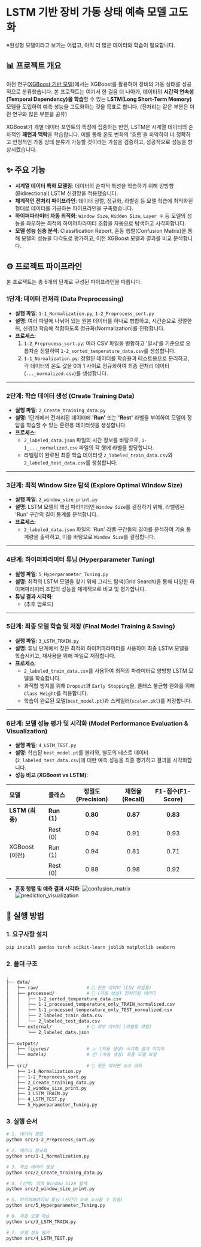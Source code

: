 # LSTM 기반 장비 가동 상태 예측 모델 고도화
※완성형 모델이라고 보기는 어렵고, 아직 더 많은 데이터와 학습이 필요합니다.

## 📊 프로젝트 개요

이전 연구([XGBoost 기반 모델](https://github.com/ParkMinhyeok/CT_Data_Analysis/tree/main))에서는 XGBoost를 활용하여 장비의 가동 상태를 성공적으로 분류했습니다. 본 프로젝트는 여기서 한 걸음 더 나아가, 데이터의 **시간적 연속성(Temporal Dependency)을 학습**할 수 있는 **LSTM(Long Short-Term Memory)** 모델을 도입하여 예측 성능을 고도화하는 것을 목표로 합니다. (전처리는 같은 부분은 이전 연구와 많은 부분을 공유)

XGBoost가 개별 데이터 포인트의 특징에 집중하는 반면, LSTM은 시계열 데이터의 순차적인 **패턴과 맥락**을 학습합니다. 이를 통해 온도 변화의 '흐름'을 파악하여 더 정확하고 안정적인 가동 상태 분류가 가능할 것이라는 가설을 검증하고, 성공적으로 성능을 향상시켰습니다.

## ✨ 주요 기능

-   **시계열 데이터 특화 모델링**: 데이터의 순차적 특성을 학습하기 위해 양방향(Bidirectional) LSTM 신경망을 적용했습니다.
-   **체계적인 전처리 파이프라인**: 데이터 정렬, 정규화, 라벨링 등 모델 학습에 최적화된 형태로 데이터를 가공하는 파이프라인을 구축했습니다.
-   **하이퍼파라미터 자동 최적화**: `Window Size`, `Hidden Size`, `Layer 수` 등 모델의 성능을 좌우하는 최적의 하이퍼파라미터 조합을 자동으로 탐색하고 시각화합니다.
-   **모델 성능 심층 분석**: Classification Report, 혼동 행렬(Confusion Matrix)을 통해 모델의 성능을 다각도로 평가하고, 이전 XGBoost 모델과 결과를 비교 분석합니다.

## ⚙️ 프로젝트 파이프라인

본 프로젝트는 총 6개의 단계로 구성된 파이프라인을 따릅니다.

### **1단계: 데이터 전처리 (Data Preprocessing)**

-   **실행 파일**: `1-1_Normalization.py`, `1-2_Preprocess_sort.py`
-   **설명**: 여러 파일에 나뉘어 있는 원본 데이터를 하나로 병합하고, 시간순으로 정렬한 뒤, 신경망 학습에 적합하도록 정규화(Normalization)를 진행합니다.
-   **프로세스**:
    1.  `1-2_Preprocess_sort.py`: 여러 CSV 파일을 병합하고 '일시'를 기준으로 오름차순 정렬하여 `1-2_sorted_temperature_data.csv`를 생성합니다.
    2.  `1-1_Normalization.py`: 정렬된 데이터를 학습용과 테스트용으로 분리하고, 각 데이터의 온도 값을 0과 1 사이로 정규화하여 최종 전처리 데이터(`..._normalized.csv`)를 생성합니다.

---

### **2단계: 학습 데이터 생성 (Create Training Data)**

-   **실행 파일**: `2_Create_training_data.py`
-   **설명**: 1단계에서 전처리된 데이터에 **'Run'** 또는 **'Rest'** 라벨을 부여하여 모델이 정답을 학습할 수 있는 훈련용 데이터셋을 생성합니다.
-   **프로세스**:
    -   `2_labeled_data.json` 파일의 시간 정보를 바탕으로, `1-1_..._normalized.csv` 파일의 각 행에 라벨을 할당합니다.
    -   라벨링이 완료된 최종 학습 데이터셋 `2_labeled_train_data.csv`와 `2_labeled_test_data.csv`를 생성합니다.

---

### **3단계: 최적 Window Size 탐색 (Explore Optimal Window Size)**

-   **실행 파일**: `2_window_size_print.py`
-   **설명**: LSTM 모델의 핵심 파라미터인 `Window Size`를 결정하기 위해, 라벨링된 'Run' 구간의 길이 통계를 분석합니다.
-   **프로세스**:
    -   `2_labeled_data.json` 파일의 'Run' 라벨 구간들의 길이를 분석하여 기술 통계량을 출력하고, 이를 바탕으로 `Window Size`를 결정합니다.

---

### **4단계: 하이퍼파라미터 튜닝 (Hyperparameter Tuning)**

-   **실행 파일**: `5_Hyperparameter_Tuning.py`
-   **설명**: 최적의 LSTM 모델을 찾기 위해 그리드 탐색(Grid Search)을 통해 다양한 하이퍼파라미터 조합의 성능을 체계적으로 비교 및 평가합니다.
-   **튜닝 결과 시각화**:
     - (추후 업로드)

---

### **5단계: 최종 모델 학습 및 저장 (Final Model Training & Saving)**

-   **실행 파일**: `3_LSTM_TRAIN.py`
-   **설명**: 튜닝 단계에서 찾은 최적의 하이퍼파라미터를 사용하여 최종 LSTM 모델을 학습시키고, 재사용을 위해 파일로 저장합니다.
-   **프로세스**:
    -   `2_labeled_train_data.csv`를 사용하여 최적의 파라미터로 양방향 LSTM 모델을 학습합니다.
    -   과적합 방지를 위해 `Dropout`과 `Early Stopping`을, 클래스 불균형 완화를 위해 `Class Weight`를 적용합니다.
    -   학습이 완료된 모델(`best_model.pt`)과 스케일러(`scaler.pkl`)를 저장합니다.

---

### **6단계: 모델 성능 평가 및 시각화 (Model Performance Evaluation & Visualization)**

-   **실행 파일**: `4_LSTM_TEST.py`
-   **설명**: 학습된 `best_model.pt`를 불러와, 별도의 테스트 데이터(`2_labeled_test_data.csv`)에 대한 예측 성능을 최종 평가하고 결과를 시각화합니다.
-   **성능 비교 (XGBoost vs LSTM)**:

| 모델 | 클래스 | 정밀도(Precision) | 재현율(Recall) | F1-점수(F1-Score) |
| :--- | :--- | :---: | :---: | :---: |
| **LSTM (최종)** | **Run (1)** | **0.80** | **0.87** | **0.83** |
| | Rest (0) | 0.94 | 0.91 | 0.93 |
| XGBoost (이전) | Run (1) | 0.94 | 0.81 | 0.71 |
| | Rest (0) | 0.88 | 0.98 | 0.92 |

-   **혼동 행렬 및 예측 결과 시각화**:
![confusion_matrix](https://github.com/user-attachments/assets/0e7b844f-4578-411e-a0de-6dacd55071f0)
![prediction_visualization](https://github.com/user-attachments/assets/db0e7902-2ff8-4b9a-b070-4e23aa9ba689)

## 🚀 실행 방법

### **1. 요구사항 설치**
```bash
pip install pandas torch scikit-learn joblib matplotlib seaborn
```

### **2. 폴더 구조**
```bash
.
├── data/
│   ├── raw/                  # 📁 원본 데이터 (CSV 파일들)
│   ├── processed/            # 📂 (자동 생성) 전처리된 데이터
│   │   ├── 1-2_sorted_temperature_data.csv
│   │   ├── 1-1_processed_temperature_only_TRAIN_normalized.csv
│   │   ├── 1-1_processed_temperature_only_TEST_normalized.csv
│   │   ├── 2_labeled_train_data.csv
│   │   └── 2_labeled_test_data.csv
│   └── external/             # 📂 외부 데이터 (라벨링 파일)
│       └── 2_labeled_data.json
│
├── outputs/
│   ├── figures/              # 📈 (자동 생성) 시각화 결과 이미지
│   └── models/               # 📦 (자동 생성) 최종 모델 파일
│
├── src/                      # 📜 모든 파이썬 소스 코드
    ├── 1-1_Normalization.py
    ├── 1-2_Preprocess_sort.py
    ├── 2_Create_training_data.py
    ├── 2_window_size_print.py
    ├── 3_LSTM_TRAIN.py
    ├── 4_LSTM_TEST.py
    └── 5_Hyperparameter_Tuning.py
```

### **3. 실행 순서**
```bash
# 1. 데이터 정렬
python src/1-2_Preprocess_sort.py

# 2. 데이터 정규화
python src/1-1_Normalization.py

# 3. 학습 데이터 생성
python src/2_Create_training_data.py

# 4. (선택) 최적 Window Size 탐색
python src/2_window_size_print.py

# 5. 하이퍼파라미터 튜닝 (시간이 오래 소요될 수 있음)
python src/5_Hyperparameter_Tuning.py

# 6. 최종 모델 학습
python src/3_LSTM_TRAIN.py

# 7. 모델 성능 평가
python src/4_LSTM_TEST.py
```

